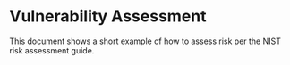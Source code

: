 # Vulnerability Assessment

This document shows a short example of how to assess risk per the NIST risk assessment guide.
